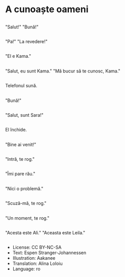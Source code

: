 # A cunoaște oameni

##
"Salut!" "Bună!"

##
"Pa!" "La revedere!"

##
"El e Kama."

##
"Salut, eu sunt Kama." "Mă bucur să te cunosc, Kama."

##
Telefonul sună.

##
"Bună!"

##
"Salut, sunt Sara!"

##
El închide.

##
"Bine ai venit!"

##
"Intră, te rog."

##
"Îmi pare rău."

##
"Nici o problemă."

##
"Scuză-mă, te rog."

##
"Un moment, te rog."

##
"Acesta este Ali." "Aceasta este Leila."

##
* License: CC BY-NC-SA
* Text: Espen Stranger-Johannessen
* Illustration: Aakanee
* Translation: Alina Loloiu
* Language: ro
